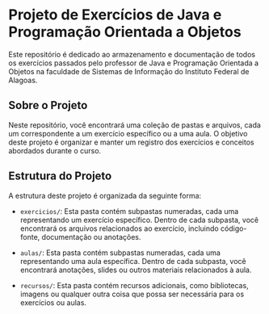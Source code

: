 # Projeto de Exercícios de Java e Programação Orientada a Objetos

Este repositório é dedicado ao armazenamento e documentação de todos os exercícios passados pelo professor de Java e Programação Orientada a Objetos na faculdade de Sistemas de Informação do Instituto Federal de Alagoas.

## Sobre o Projeto

Neste repositório, você encontrará uma coleção de pastas e arquivos, cada um correspondente a um exercício específico ou a uma aula. O objetivo deste projeto é organizar e manter um registro dos exercícios e conceitos abordados durante o curso.

## Estrutura do Projeto

A estrutura deste projeto é organizada da seguinte forma:

- `exercicios/`: Esta pasta contém subpastas numeradas, cada uma representando um exercício específico. Dentro de cada subpasta, você encontrará os arquivos relacionados ao exercício, incluindo código-fonte, documentação ou anotações.

- `aulas/`: Esta pasta contém subpastas numeradas, cada uma representando uma aula específica. Dentro de cada subpasta, você encontrará anotações, slides ou outros materiais relacionados à aula.

- `recursos/`: Esta pasta contém recursos adicionais, como bibliotecas, imagens ou qualquer outra coisa que possa ser necessária para os exercícios ou aulas.
